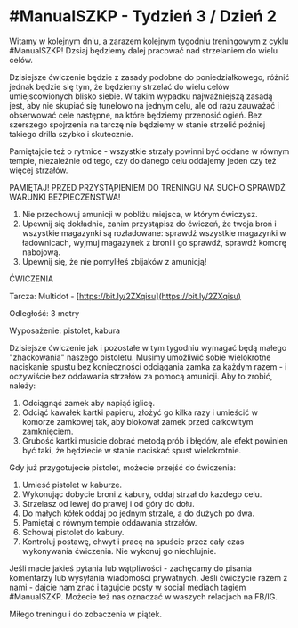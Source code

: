 # #ManualSZKP - Tydzień 3 / Dzień 2

Witamy w kolejnym dniu, a zarazem kolejnym tygodniu treningowym z cyklu #ManualSZKP! Dzsiaj będziemy dalej pracować nad strzelaniem do wielu celów.

Dzisiejsze ćwiczenie będzie z zasady podobne do poniedziałkowego, różnić jednak będzie się tym, że będziemy strzelać do wielu celów umiejscowionych blisko siebie. W takim wypadku najważniejszą zasadą jest, aby nie skupiać się tunelowo na jednym celu, ale od razu zauważać i obserwować cele następne, na które będziemy przenosić ogień. Bez szerszego spojrzenia na tarczę nie będziemy w stanie strzelić później takiego drilla szybko i skutecznie.

Pamiętajcie też o rytmice - wszystkie strzały powinni być oddane w równym tempie, niezależnie od tego, czy do danego celu oddajemy jeden czy też więcej strzałów.

PAMIĘTAJ! PRZED PRZYSTĄPIENIEM DO TRENINGU NA SUCHO SPRAWDŹ WARUNKI BEZPIECZEŃSTWA!

1. Nie przechowuj amunicji w pobliżu miejsca, w którym ćwiczysz.
2. Upewnij się dokładnie, zanim przystąpisz do ćwiczeń, że twoja broń i wszystkie magazynki są rozładowane: sprawdź wszystkie magazynki w ładownicach, wyjmuj magazynek z broni i go sprawdź, sprawdź komorę nabojową.
3. Upewnij się, że nie pomyliłeś zbijaków z amunicją!

ĆWICZENIA

Tarcza: Multidot - [https://bit.ly/2ZXqisu](https://bit.ly/2ZXqisu)

Odległość: 3 metry

Wyposażenie: pistolet, kabura

Dzisiejsze ćwiczenie jak i pozostałe w tym tygodniu wymagać będą małego "zhackowania" naszego pistoletu. Musimy umożliwić sobie wielokrotne naciskanie spustu bez konieczności odciągania zamka za każdym razem - i oczywiście bez oddawania strzałów za pomocą amunicji. Aby to zrobić, należy:

1. Odciągnąć zamek aby napiąć iglicę.
2. Odciąć kawałek kartki papieru, złożyć go kilka razy i umieścić w komorze zamkowej tak, aby blokował zamek przed całkowitym zamknięciem. 
3. Grubość kartki musicie dobrać metodą prób i błędów, ale efekt powinien być taki, że będziecie w stanie naciskać spust wielokrotnie.

Gdy już przygotujecie pistolet, możecie przejść do ćwiczenia:

1. Umieść pistolet w kaburze.
2. Wykonując dobycie broni z kabury, oddaj strzał do każdego celu.
3. Strzelasz od lewej do prawej i od góry do dołu.
4. Do małych kółek oddaj po jednym strzale, a do dużych po dwa.
5. Pamiętaj o równym tempie oddawania strzałów.
6. Schowaj pistolet do kabury.
7. Kontroluj postawę, chwyt i pracę na spuście przez cały czas wykonywania ćwiczenia. Nie wykonuj go niechlujnie.

Jeśli macie jakieś pytania lub wątpliwości - zachęcamy do pisania komentarzy lub wysyłania wiadomości prywatnych. Jeśli ćwiczycie razem z nami - dajcie nam znać i tagujcie posty w social mediach tagiem #ManualSZKP. Możecie też nas oznaczać w waszych relacjach na FB/IG.

Miłego treningu i do zobaczenia w piątek.
